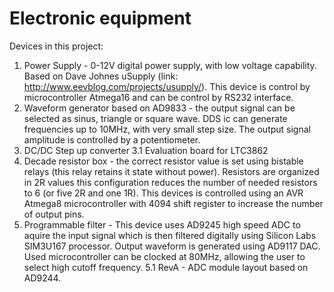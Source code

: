 Electronic equipment
===================

Devices in this project:

1. Power Supply - 0-12V digital power supply, with low voltage capability. Based on Dave Johnes uSupply (link:  http://www.eevblog.com/projects/usupply/). This device is control by microcontroller Atmega16 and can be control by RS232 interface.
2. Waveform generator based on AD9833 - the output signal can be selected as sinus, triangle or square wave. DDS ic can generate frequencies up to 10MHz, with very small step size. The output signal amplitude is controlled by a potentiometer.
3. DC/DC Step up converter
   3.1 Evaluation board for LTC3862
4. Decade resistor box - the correct resistor value is set using bistable relays (this relay retains it state without power). Resistors are organized in 2R values this configuration reduces the number of needed resistors to 6 (or five 2R and one 1R). This devices is controlled using an AVR Atmega8 microcontroller with 4094 shift register to increase the number of output pins.
5. Programmable filter - This device uses AD9245 high speed ADC to aquire the input signal which is then filtered digitally using Silicon Labs SIM3U167 processor. Output waveform is generated using AD9117 DAC. Used microcontroller can be clocked at 80MHz, allowing the user to select high cutoff frequency.
   5.1 RevA - ADC module layout based on AD9244.

